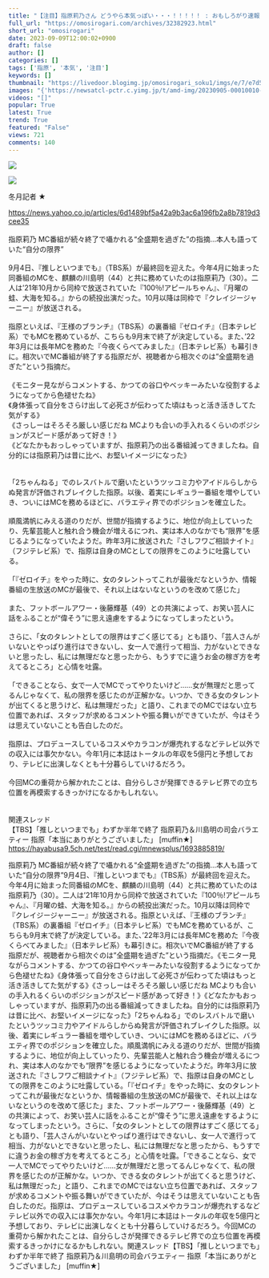 ```yaml
---
title: "【注目】指原莉乃さん どうやら本気っぽい・・・！！！！！ : おもしろがり速報"
full_url: "https://omosirogari.com/archives/32382923.html"
short_url: "omosirogari"
date: 2023-09-09T12:00:02+0900
draft: false
author: []
categories: []
tags: ['指原', '本気', '注目']
keywords: []
thumbnail: "https://livedoor.blogimg.jp/omosirogari_soku1/imgs/e/7/e7d550a3.jpg"
images: "{'https://newsatcl-pctr.c.yimg.jp/t/amd-img/20230905-00010010-jisin-000-6-view.jpg?pri=l&w=192&h=192&order=c2r&cx=0&cy=0&cw=2000&ch=2000&exp=10800', 'https://parts.blog.livedoor.jp/img/comment2/face_01.svg', 'https://resize.blogsys.jp/9978049d8fcca84f36b45caade1e1a59ec80ea33/crop8/120x120/https://livedoor.blogimg.jp/omosirogari_soku1/imgs/6/0/6016d1bd.jpg', 'https://parts.blog.livedoor.jp/img/comment2/face_02.svg', 'https://parts.blog.livedoor.jp/img/comment2/face_04.svg', 'https://resize.blogsys.jp/c75b8e487e10b0c736392ebadd0f3533c987db74/crop8/120x120/https://livedoor.blogimg.jp/omosirogari_soku1/imgs/f/3/f39e67e5.jpg', 'https://resize.blogsys.jp/4ca8fa78132f9ada5c231fc9b834778c82663cef/crop8/120x120/https://livedoor.blogimg.jp/omosirogari_soku1/imgs/3/b/3b94967f.jpg', 'https://resize.blogsys.jp/4bd4e5ea6e3c7fe299c0406441323f6ff8970f66/crop8/120x120/https://livedoor.blogimg.jp/omosirogari_soku1/imgs/c/3/c3a4565e.jpg', 'https://resize.blogsys.jp/f50feaa7ec30ca1ed05a2c90fdaf28749c72ead5/crop8/120x120/https://livedoor.blogimg.jp/omosirogari_soku1/imgs/a/c/acb7b806.jpg', 'https://pbs.twimg.com/profile_images/1163692097293021184/fq5-G3aW_bigger.jpg', 'https://parts.blog.livedoor.jp/img/usr/default_2012/common/to_pagetop.png', 'https://parts.blog.livedoor.jp/img/usr/cmn/logo_blog_premium.png?v=20230905', 'https://resize.blogsys.jp/fa478d253d2179547db8e0c58b9eeb96c8ddf76f/crop8/120x120/https://livedoor.blogimg.jp/omosirogari_soku1/imgs/e/3/e3630cd9.jpg', 'https://resize.blogsys.jp/777f782dcab4b4a1202df62071a076be0efe98ec/crop8/120x120/https://livedoor.blogimg.jp/omosirogari_soku1/imgs/e/7/e7d550a3.jpg', 'https://t.blog.livedoor.jp/u.gif', 'https://parts.blog.livedoor.jp/img/comment2/face_03.svg', 'https://resize.blogsys.jp/c8e67848bcbe7d2b4b7e06a6e681be4237ac2875/crop8/120x120/https://livedoor.blogimg.jp/omosirogari_soku1/imgs/a/3/a3b98e4a.jpg', 'https://resize.blogsys.jp/3b8041a90bd546a2a5262b3c169c4012993a4196/crop8/120x120/https://livedoor.blogimg.jp/omosirogari_soku1/imgs/5/9/59a8d3b0.jpg', 'https://resize.blogsys.jp/5c81ac6f751482b5935f23f052cf7e97c16378c8/crop8/120x120/https://livedoor.blogimg.jp/omosirogari_soku1/imgs/0/3/03e5caa4.jpg', 'https://parts.blog.livedoor.jp/img/usr/ver06_km_matomeyellow_3c/icon_rss.png', 'https://parts.blog.livedoor.jp/img/usr/ver06_km_matomeyellow_3c/icon_twitter.png', 'https://livedoor.blogimg.jp/omosirogari_soku1/imgs/e/7/e7d550a3.jpg', 'https://parts.blog.livedoor.jp/img/comment2/face_05.svg', 'https://parts.blog.livedoor.jp/img/usr/default_2012/common/icon_facemark.png'}"
videos: "[]"
popular: True
latest: True
trend: True
featured: "False"
views: 721
comments: 140
---
```


![](https://livedoor.blogimg.jp/omosirogari_soku1/imgs/e/7/e7d550a3.jpg)

![]([])

<div><p>冬月記者 ★ </p><a target='_blank' href='https://news.yahoo.co.jp/articles/6d1489bf5a42a9b3ac6a196fb2a8b7819d3cee35'>https://news.yahoo.co.jp/articles/6d1489bf5a42a9b3ac6a196fb2a8b7819d3cee35</a> <br> <br> 指原莉乃 MC番組が続々終了で囁かれる“全盛期を過ぎた”の指摘…本人も語っていた“自分の限界” <br> <br> 9月4日、『推しといつまでも』（TBS系）が最終回を迎えた。今年4月に始まった同番組のMCを、麒麟の川島明（44）と共に務めていたのは指原莉乃（30）。二人は’21年10月から同枠で放送されていた『100％!アピールちゃん』、『月曜の蛙、大海を知る。』からの続投出演だった。10月以降は同枠で『クレイジージャーニー』が放送される。 <br> <br> 指原といえば、『王様のブランチ』（TBS系）の裏番組『ゼロイチ』（日本テレビ系）でもMCを務めているが、こちらも9月末で終了が決定している。また、’22年3月には長年MCを務めた『今夜くらべてみました』（日本テレビ系）も幕引きに。相次いでMC番組が終了する指原だが、視聴者から相次ぐのは”全盛期を過ぎた”という指摘だ。 <br> <br> 《モニター見ながらコメントする、かつての谷口やベッキーみたいな役割するようになってから色褪せたね》 <br> 《身体張って自分をさらけ出して必死さが伝わってた頃はもっと活き活きしてた気がする》 <br> 《さっしーはそろそろ厳しい感じだね MCよりも合いの手入れるくらいのポジションがスピード感があって好き！》 <br> 《どなたかもおっしゃっていますが、指原莉乃の出る番組減ってきましたね。自分的には指原莉乃は昔に比べ、お堅いイメージになった》 <br> <br> <br> 「2ちゃんねる」でのレスバトルで磨いたというツッコミ力やアイドルらしからぬ発言が評価されブレイクした指原。以後、着実にレギュラー番組を増やしていき、ついにはMCを務めるほどに、バラエティ界でのポジションを確立した。 <br> <br> 順風満帆にみえる道のりだが、世間が指摘するように、地位が向上していったり、先輩芸能人と触れ合う機会が増えるにつれ、実は本人のなかでも“限界”を感じるようになっていたようだ。昨年3月に放送された『さしフワご相談ナイト』（フジテレビ系）で、指原は自身のMCとしての限界をこのように吐露している。 <br> <br> 「『ゼロイチ』をやった時に、女のタレントってこれが最後だなというか、情報番組の生放送のMCが最後で、それ以上はないなというのを改めて感じた」 <br> <br> また、フットボールアワー・後藤輝基（49）との共演によって、お笑い芸人に話をふることが“偉そう”に思え遠慮をするようになってしまったという。 <br> <br> さらに、「女のタレントとしての限界はすごく感じてる」とも語り、「芸人さんがいないとやっぱり進行はできないし、女一人で進行って相当、力がないとできないと思ったし、私には無理だなと思ったから、もうすでに違うお金の稼ぎ方を考えてるところ」と心情を吐露。 <br> <br> 「できることなら、女で一人でMCでってやりたいけど……女が無理だと思ってるんじゃなくて、私の限界を感じたのが正解かな。いつか、できる女のタレントが出てくると思うけど、私は無理だった」と語り、これまでのMCではない立ち位置であれば、スタッフが求めるコメントや振る舞いができていたが、今はそうは思えていないことも告白したのだ。 <br> <br> 指原は、プロデュースしているコスメやカラコンが爆売れするなどテレビ以外での収入には事欠かない。今年1月に本誌はトータルの年収を5億円と予想しており、テレビに出演しなくとも十分暮らしていけるだろう。 <br> <br> 今回MCの重荷から解かれたことは、自分らしさが発揮できるテレビ界での立ち位置を再模索するきっかけになるかもしれない。 <br> <br> <br> 関連スレッド <br> 【TBS】「推しといつまでも」わずか半年で終了 指原莉乃＆川島明の司会バラエティー 指原「本当にありがとうございました」 [muffin★] <br> <a target='_blank' href='https://hayabusa9.5ch.net/test/read.cgi/mnewsplus/1693885819/'>https://hayabusa9.5ch.net/test/read.cgi/mnewsplus/1693885819/</a> <p>指原莉乃 MC番組が続々終了で囁かれる“全盛期を過ぎた”の指摘…本人も語っていた“自分の限界”9月4日、『推しといつまでも』（TBS系）が最終回を迎えた。今年4月に始まった同番組のMCを、麒麟の川島明（44）と共に務めていたのは指原莉乃（30）。二人は’21年10月から同枠で放送されていた『100％!アピールちゃん』、『月曜の蛙、大海を知る。』からの続投出演だった。10月以降は同枠で『クレイジージャーニー』が放送される。指原といえば、『王様のブランチ』（TBS系）の裏番組『ゼロイチ』（日本テレビ系）でもMCを務めているが、こちらも9月末で終了が決定している。また、’22年3月には長年MCを務めた『今夜くらべてみました』（日本テレビ系）も幕引きに。相次いでMC番組が終了する指原だが、視聴者から相次ぐのは”全盛期を過ぎた”という指摘だ。《モニター見ながらコメントする、かつての谷口やベッキーみたいな役割するようになってから色褪せたね》《身体張って自分をさらけ出して必死さが伝わってた頃はもっと活き活きしてた気がする》《さっしーはそろそろ厳しい感じだね MCよりも合いの手入れるくらいのポジションがスピード感があって好き！》《どなたかもおっしゃっていますが、指原莉乃の出る番組減ってきましたね。自分的には指原莉乃は昔に比べ、お堅いイメージになった》「2ちゃんねる」でのレスバトルで磨いたというツッコミ力やアイドルらしからぬ発言が評価されブレイクした指原。以後、着実にレギュラー番組を増やしていき、ついにはMCを務めるほどに、バラエティ界でのポジションを確立した。順風満帆にみえる道のりだが、世間が指摘するように、地位が向上していったり、先輩芸能人と触れ合う機会が増えるにつれ、実は本人のなかでも“限界”を感じるようになっていたようだ。昨年3月に放送された『さしフワご相談ナイト』（フジテレビ系）で、指原は自身のMCとしての限界をこのように吐露している。「『ゼロイチ』をやった時に、女のタレントってこれが最後だなというか、情報番組の生放送のMCが最後で、それ以上はないなというのを改めて感じた」また、フットボールアワー・後藤輝基（49）との共演によって、お笑い芸人に話をふることが“偉そう”に思え遠慮をするようになってしまったという。さらに、「女のタレントとしての限界はすごく感じてる」とも語り、「芸人さんがいないとやっぱり進行はできないし、女一人で進行って相当、力がないとできないと思ったし、私には無理だなと思ったから、もうすでに違うお金の稼ぎ方を考えてるところ」と心情を吐露。「できることなら、女で一人でMCでってやりたいけど……女が無理だと思ってるんじゃなくて、私の限界を感じたのが正解かな。いつか、できる女のタレントが出てくると思うけど、私は無理だった」と語り、これまでのMCではない立ち位置であれば、スタッフが求めるコメントや振る舞いができていたが、今はそうは思えていないことも告白したのだ。指原は、プロデュースしているコスメやカラコンが爆売れするなどテレビ以外での収入には事欠かない。今年1月に本誌はトータルの年収を5億円と予想しており、テレビに出演しなくとも十分暮らしていけるだろう。今回MCの重荷から解かれたことは、自分らしさが発揮できるテレビ界での立ち位置を再模索するきっかけになるかもしれない。関連スレッド【TBS】「推しといつまでも」わずか半年で終了 指原莉乃＆川島明の司会バラエティー 指原「本当にありがとうございました」 [muffin★]</p></div>